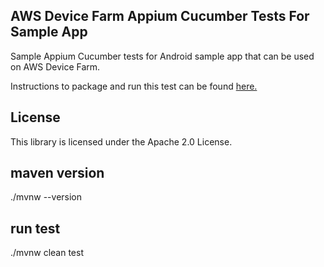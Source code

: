 ## AWS Device Farm Appium Cucumber Tests For Sample App

Sample Appium Cucumber tests for Android sample app that can be used on AWS Device Farm.

Instructions to package and run this test can be found [here.](https://aws.amazon.com/blogs/mobile/testing-mobile-apps-with-cucumber-and-appium-through-testng-on-aws-device-farm/)

## License

This library is licensed under the Apache 2.0 License. 

## maven version

./mvnw --version

## run test

./mvnw clean test
